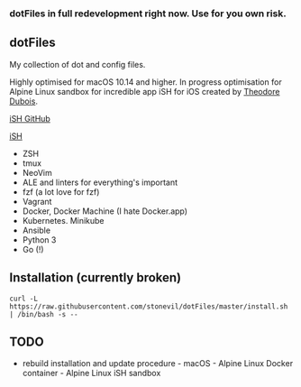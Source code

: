 ### dotFiles in full redevelopment right now. Use for you own risk.

## dotFiles

My collection of dot and config files.

Highly optimised for macOS 10.14 and higher. In progress optimisation for Alpine Linux sandbox for incredible app iSH for iOS created by [Theodore Dubois](https://github.com/tbodt).

[iSH GitHub](https://github.com/tbodt/ish)

[iSH](https://ish.app)

- ZSH
- tmux
- NeoVim
- ALE and linters for everything's important
- fzf (a lot love for fzf)
- Vagrant
- Docker, Docker Machine (I hate Docker.app)
- Kubernetes. Minikube
- Ansible
- Python 3
- Go (!)

## Installation (currently broken)

```
curl -L https://raw.githubusercontent.com/stonevil/dotFiles/master/install.sh | /bin/bash -s --
```

## TODO

- rebuild installation and update procedure - macOS - Alpine Linux Docker container - Alpine Linux iSH sandbox
